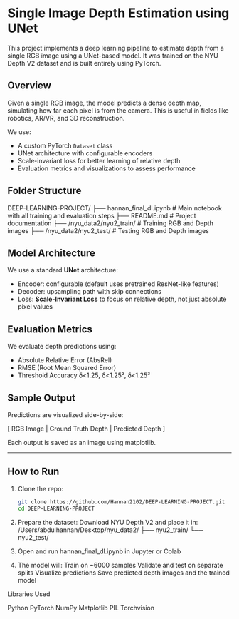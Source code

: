 # Single Image Depth Estimation using UNet

This project implements a deep learning pipeline to estimate depth from a single RGB image using a UNet-based model. It was trained on the NYU Depth V2 dataset and is built entirely using PyTorch.


## Overview

Given a single RGB image, the model predicts a dense depth map, simulating how far each pixel is from the camera. This is useful in fields like robotics, AR/VR, and 3D reconstruction.

We use:
- A custom PyTorch `Dataset` class
- UNet architecture with configurable encoders
- Scale-invariant loss for better learning of relative depth
- Evaluation metrics and visualizations to assess performance


## Folder Structure

DEEP-LEARNING-PROJECT/
├── hannan_final_dl.ipynb # Main notebook with all training and evaluation steps
├── README.md # Project documentation
├── /nyu_data2/nyu2_train/ # Training RGB and Depth images
├── /nyu_data2/nyu2_test/ # Testing RGB and Depth images



##  Model Architecture

We use a standard **UNet** architecture:

- Encoder: configurable (default uses pretrained ResNet-like features)
- Decoder: upsampling path with skip connections
- Loss: **Scale-Invariant Loss** to focus on relative depth, not just absolute pixel values



##  Evaluation Metrics

We evaluate depth predictions using:
- Absolute Relative Error (AbsRel)
- RMSE (Root Mean Squared Error)
- Threshold Accuracy δ<1.25, δ<1.25², δ<1.25³


##  Sample Output

Predictions are visualized side-by-side:

[ RGB Image | Ground Truth Depth | Predicted Depth ]


Each output is saved as an image using matplotlib.

---

## How to Run

1. Clone the repo:
   ```bash
   git clone https://github.com/Hannan2102/DEEP-LEARNING-PROJECT.git
   cd DEEP-LEARNING-PROJECT

2. Prepare the dataset:
    Download NYU Depth V2 and place it in:
    /Users/abdulhannan/Desktop/nyu_data2/
    ├── nyu2_train/
    └── nyu2_test/

3. Open and run hannan_final_dl.ipynb in Jupyter or Colab
   
4. The model will:
    Train on ~6000 samples
    Validate and test on separate splits
    Visualize predictions
    Save predicted depth images and the trained model

Libraries Used

Python
PyTorch
NumPy
Matplotlib
PIL
Torchvision

